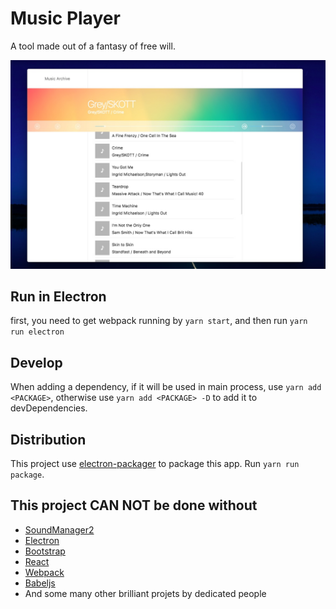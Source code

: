 # Music Player

A tool made out of a fantasy of free will.

![Art work](artworks/art-work.jpeg)

## Run in Electron

first, you need to get webpack running by `yarn start`, and then run `yarn run electron`

## Develop

When adding a dependency, if it will be used in main process, use `yarn add <PACKAGE>`, otherwise use `yarn add <PACKAGE> -D` to add it to devDependencies.

## Distribution

This project use [electron-packager](https://www.npmjs.com/package/electron-packager) to package this app.  Run `yarn run package`.

## This project CAN NOT be done without

- [SoundManager2](http://www.schillmania.com/projects/soundmanager2/)
- [Electron](https://electronjs.org/)
- [Bootstrap](https://getbootstrap.co/)
- [React](https://reactjs.org/)
- [Webpack](https://webpack.js.org/)
- [Babeljs](https://babeljs.io/)
- And some many other brilliant projets by dedicated people
